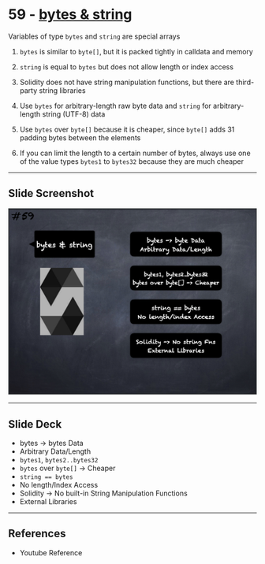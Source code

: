 # 59 - [bytes & string](bytes%20&%20string.md)
Variables of type `bytes` and `string` are special arrays

1.  `bytes` is similar to `byte[]`, but it is packed tightly in calldata and memory
    
2.  `string` is equal to `bytes` but does not allow length or index access
    
3.  Solidity does not have string manipulation functions, but there are third-party string libraries
    
4.  Use `bytes` for arbitrary-length raw byte data and `string` for arbitrary-length string (UTF-8) data
    
5.  Use `bytes` over `byte[]` because it is cheaper, since `byte[]` adds 31 padding bytes between the elements
    
6.  If you can limit the length to a certain number of bytes, always use one of the value types `bytes1` to `bytes32` because they are much cheaper

___
## Slide Screenshot
![059.png](../images/solidity101/059.png)
___
## Slide Deck
- bytes -> bytes Data
- Arbitrary Data/Length
- `bytes1`, `bytes2..bytes32`
- `bytes` over `byte[]` -> Cheaper
- `string == bytes`
- No length/Index Access
- Solidity -> No built-in String Manipulation Functions
- External Libraries
___
## References
- Youtube Reference


